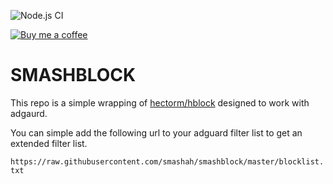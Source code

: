 ![Node.js CI](https://github.com/smashah/smashblock/workflows/Node.js%20CI/badge.svg)

[![Buy me a coffee][buymeacoffee-shield]][buymeacoffee]

# SMASHBLOCK

This repo is a simple wrapping of [hectorm/hblock](https://github.com/hectorm/hblock) designed to work with adgaurd.

You can simple add the following url to your adguard filter list to get an extended filter list.

`https://raw.githubusercontent.com/smashah/smashblock/master/blocklist.txt`

[buymeacoffee-shield]: https://www.buymeacoffee.com/assets/img/guidelines/download-assets-sm-2.svg
[buymeacoffee]: https://www.buymeacoffee.com/smashah